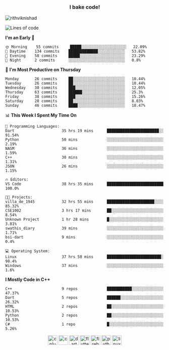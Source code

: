 <h3 align="center">I bake code!</h3>

<p align="left"> <img src="https://komarev.com/ghpvc/?username=rithviknishad" alt="rithviknishad" /> </p>

<!--START_SECTION:waka-->
![Lines of code](https://img.shields.io/badge/From%20Hello%20World%20I%27ve%20Written-691637%20lines%20of%20code-blue)

**I'm an Early 🐤** 

```text
🌞 Morning    55 commits     █████░░░░░░░░░░░░░░░░░░░░   22.09% 
🌆 Daytime    134 commits    █████████████░░░░░░░░░░░░   53.82% 
🌃 Evening    58 commits     █████░░░░░░░░░░░░░░░░░░░░   23.29% 
🌙 Night      2 commits      ░░░░░░░░░░░░░░░░░░░░░░░░░   0.8%

```
📅 **I'm Most Productive on Thursday** 

```text
Monday       26 commits     ██░░░░░░░░░░░░░░░░░░░░░░░   10.44% 
Tuesday      26 commits     ██░░░░░░░░░░░░░░░░░░░░░░░   10.44% 
Wednesday    30 commits     ███░░░░░░░░░░░░░░░░░░░░░░   12.05% 
Thursday     63 commits     ██████░░░░░░░░░░░░░░░░░░░   25.3% 
Friday       38 commits     ███░░░░░░░░░░░░░░░░░░░░░░   15.26% 
Saturday     20 commits     ██░░░░░░░░░░░░░░░░░░░░░░░   8.03% 
Sunday       46 commits     ████░░░░░░░░░░░░░░░░░░░░░   18.47%

```


📊 **This Week I Spent My Time On** 

```text
💬 Programming Languages: 
Dart                     35 hrs 19 mins      ███████████████████████░░   91.54% 
Python                   50 mins             ░░░░░░░░░░░░░░░░░░░░░░░░░   2.19% 
NASM                     36 mins             ░░░░░░░░░░░░░░░░░░░░░░░░░   1.59% 
C++                      30 mins             ░░░░░░░░░░░░░░░░░░░░░░░░░   1.31% 
JSON                     26 mins             ░░░░░░░░░░░░░░░░░░░░░░░░░   1.15%

🔥 Editors: 
VS Code                  38 hrs 35 mins      █████████████████████████   100.0%

🐱‍💻 Projects: 
villa_de_1945            32 hrs 55 mins      █████████████████████░░░░   85.32% 
CSE1002                  3 hrs 17 mins       ██░░░░░░░░░░░░░░░░░░░░░░░   8.54% 
Unknown Project          1 hr 28 mins        █░░░░░░░░░░░░░░░░░░░░░░░░   3.81% 
swathis_diary            39 mins             ░░░░░░░░░░░░░░░░░░░░░░░░░   1.71% 
bsi-dart                 9 mins              ░░░░░░░░░░░░░░░░░░░░░░░░░   0.4%

💻 Operating System: 
Linux                    37 hrs 58 mins      ████████████████████████░   98.4% 
Windows                  37 mins             ░░░░░░░░░░░░░░░░░░░░░░░░░   1.6%

```

**I Mostly Code in C++** 

```text
C++                      9 repos             ███████████░░░░░░░░░░░░░░   47.37% 
Dart                     5 repos             ██████░░░░░░░░░░░░░░░░░░░   26.32% 
HTML                     2 repos             ██░░░░░░░░░░░░░░░░░░░░░░░   10.53% 
Python                   2 repos             ██░░░░░░░░░░░░░░░░░░░░░░░   10.53% 
C#                       1 repo              █░░░░░░░░░░░░░░░░░░░░░░░░   5.26%

```



<!--END_SECTION:waka-->

<p align="center">
  <img src="https://devicons.github.io/devicon/devicon.git/icons/cplusplus/cplusplus-original.svg" alt="cplusplus" width="30" height="30"/>
  <img src="https://devicons.github.io/devicon/devicon.git/icons/c/c-original.svg" alt="c" width="30" height="30"/>
  <img src="https://www.vectorlogo.zone/logos/dartlang/dartlang-icon.svg" alt="dart" width="30" height="30"/>
  <img src="https://www.vectorlogo.zone/logos/flutterio/flutterio-icon.svg" alt="flutter" width="30" height="30"/> 
  <img src="https://www.vectorlogo.zone/logos/firebase/firebase-icon.svg" alt="firebase" width="30" height="30"/> 
  <img src="https://devicons.github.io/devicon/devicon.git/icons/python/python-original.svg" alt="python" width="30" height="30"/> 
  <img src="https://devicons.github.io/devicon/devicon.git/icons/linux/linux-original.svg" alt="linux" width="30" height="30"/> 
</p>
